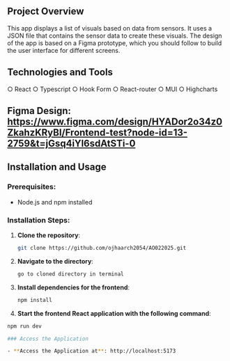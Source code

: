 ## Project Overview
This app displays a list of visuals based on data from sensors. It uses a JSON file that contains the sensor data to create these visuals. The design of the app is based on a Figma prototype, which you should follow to build the user interface for different screens.

## Technologies and Tools
○ React
○ Typescript
○ Hook Form
○ React-router
○ MUI
○ Highcharts

## Figma Design: https://www.figma.com/design/HYADor2o34z0ZkahzKRyBI/Frontend-test?node-id=13-2759&t=jGsq4iYl6sdAtSTi-0

## Installation and Usage

### Prerequisites:
- Node.js and npm installed

### Installation Steps:
1. **Clone the repository**:
   ```bash
   git clone https://github.com/ojhaarch2054/AO022025.git
   ```
2. **Navigate to the directory**:
   ```bash
   go to cloned directory in terminal
   ```
3. **Install dependencies for the frontend**:
   ```bash
   npm install
   ```
4. **Start the frontend React application with the following command**:
```bash
npm run dev

### Access the Application

- **Access the Application at**: http://localhost:5173
